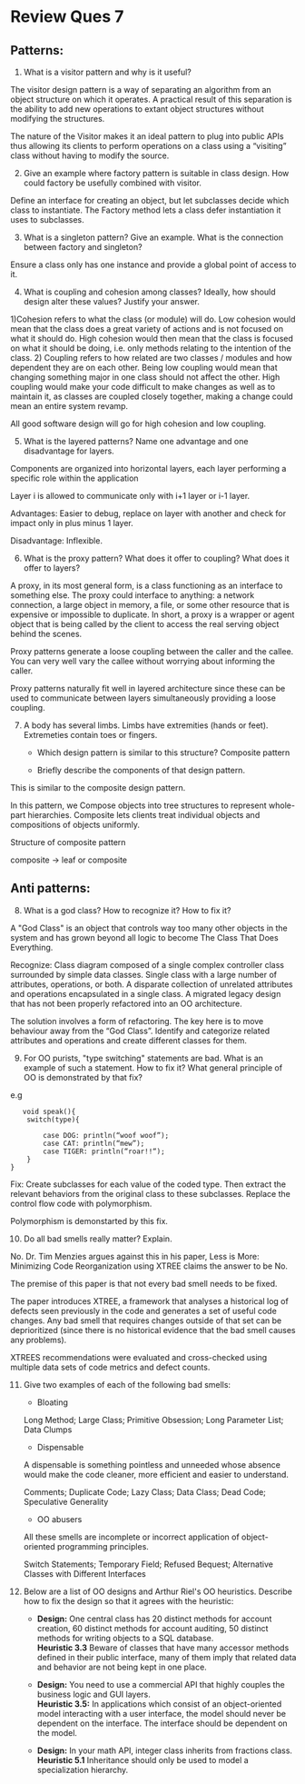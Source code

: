 # Review Ques 7

## Patterns:

1. What is a visitor pattern and why is it useful? 

The visitor design pattern is a way of separating an algorithm from an object structure on which it operates. A practical result of this separation is the ability to add new operations to extant object structures without modifying the structures. 


The nature of the Visitor makes it an ideal pattern to plug into public APIs thus allowing its clients to perform operations on a class using a “visiting” class without having to modify the source.

2. Give an example where factory pattern is suitable in class design. How could factory be usefully combined with visitor.

Define an interface for creating an object, but let subclasses decide which class to instantiate. The Factory method lets a class defer instantiation it uses to subclasses.


3. What is a singleton pattern? Give an example. What is the connection between factory and singleton?

Ensure a class only has one instance and provide a global point of access to it.

4. What is coupling and cohesion among classes? Ideally, how should design alter these values? Justify your answer.

1)Cohesion refers to what the class (or module) will do. Low cohesion would mean that the class does a great variety of actions and is not focused on what it should do. High cohesion would then mean that the class is focused on what it should be doing, i.e. only methods relating to the intention of the class. 2) Coupling refers to how related are two classes / modules and how dependent they are on each other. Being low coupling would mean that changing something major in one class should not affect the other. High coupling would make your code difficult to make changes as well as to maintain it, as classes are coupled closely together, making a change could mean an entire system revamp.

All good software design will go for high cohesion and low coupling.

5. What is the layered patterns? Name one advantage and one disadvantage for layers. 

Components are organized into horizontal layers, each layer performing a specific role within the application 

Layer i is allowed to communicate only with i+1 layer or i-1 layer.

Advantages: Easier to debug, replace on layer with another and check for impact only in plus minus 1 layer.

Disadvantage: Inflexible.



6. What is the proxy pattern? What does it offer to coupling? What does it offer to layers?

A proxy, in its most general form, is a class functioning as an interface to something else. The proxy could interface to anything: a network connection, a large object in memory, a file, or some other resource that is expensive or impossible to duplicate. In short, a proxy is a wrapper or agent object that is being called by the client to access the real serving object behind the scenes.

Proxy patterns generate a loose coupling between the caller and the callee. You can very well vary the callee without worrying about informing the caller.

Proxy patterns naturally fit well in layered architecture since these can be used to communicate between layers simultaneously providing a loose coupling.


7. A body has several limbs. Limbs have extremities (hands or feet).  Extremeties contain toes or fingers. 
   -  Which design pattern is similar to this structure?
Composite pattern


   - Briefly describe the components of that design pattern.
  
This is similar to the composite design pattern.

In this pattern, we Compose objects into tree structures to represent whole-part hierarchies. Composite lets clients treat individual objects and compositions of objects uniformly.

Structure of composite pattern

composite -> leaf or composite

## Anti patterns:

8. What is a god class? How to recognize it? How to fix it?

A "God Class" is an object that controls way too many other objects in the system and has grown beyond all logic to become The Class That Does Everything. 

Recognize:
Class diagram composed of a single complex controller class surrounded by simple data classes.  Single class with a large number of attributes, operations, or both.  A disparate collection of unrelated attributes and operations encapsulated in a single class.  A migrated legacy design that has not been properly refactored into an OO architecture.

The solution involves a form of refactoring. The key here is to move behaviour away from the “God Class”. Identify and categorize related attributes and operations and create different classes for them.

9. For OO purists, "type switching" statements are bad. What is an example of such a statement. How to fix it? What general principle of OO is demonstrated by that fix?

e.g
```
   void speak(){
    switch(type){

        case DOG: println(“woof woof”);
        case CAT: println(“mew”);
        case TIGER: println(“roar!!“);
    }
}
```
Fix:
Create subclasses for each value of the coded type. Then extract the relevant behaviors from the original class to these subclasses. Replace the control flow code with polymorphism.

Polymorphism is demonstarted by this fix.

10. Do all bad smells really matter? Explain.

No. Dr. Tim Menzies argues against this in his paper, Less is More: Minimizing Code Reorganization using XTREE claims the answer to be No.

The premise of this paper is that not every bad smell needs to be fixed.

The paper introduces XTREE, a framework that analyses a historical log of defects seen previously in the code and generates a set of useful code changes. Any bad smell that requires changes outside of that set can be deprioritized (since there is no historical evidence that the bad smell causes any problems).

XTREES recommendations were evaluated and cross-checked using multiple data sets of code metrics and defect counts.

11. Give two examples of each of the following bad smells:
    - Bloating

    Long Method; Large Class; Primitive Obsession; Long Parameter List; Data Clumps 

    - Dispensable

    A dispensable is something pointless and unneeded whose absence would make the code cleaner, more efficient and easier to understand.
    
    Comments; Duplicate Code; Lazy Class; Data Class; Dead Code; Speculative Generality

    - OO abusers

    All these smells are incomplete or incorrect application of object-oriented programming principles.

    Switch Statements; Temporary Field; Refused Bequest; Alternative Classes with Different Interfaces

    
12. Below are a list of OO designs and Arthur Riel's OO  heuristics. Describe how to fix the design so that it agrees with the heuristic:
    - **Design:** One central class has 20 distinct methods for account creation, 60 distinct methods for account auditing, 50 distinct methods for writing objects to a SQL database.   
  **Heuristic 3.3** Beware of classes that have many accessor methods defined in their public interface, many of them imply that related data and behavior are not being kept in one place.



    - **Design:** You need to use a commercial API that highly couples the business logic and GUI layers.  
  **Heuristic 3.5:** In applications which consist of an object-oriented model interacting with a user interface, the model should never be dependent on the interface. The interface should be dependent on the model.




    - **Design:** In your math API, integer class inherits from fractions class.  
  **Heuristic 5.1** Inheritance should only be used to model a specialization hierarchy.
